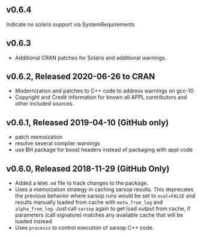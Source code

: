 ## v0.6.4
Indicate no solaris support via SystemRequirements

## v0.6.3

* Additional CRAN patches for Solaris and additional warnings.

## v0.6.2, Released 2020-06-26 to CRAN

* Modernization and patches to C++ code to address warnings on gcc-10
* Copyright and Credit information for known all APPL contributors and 
  other included sources.

## v0.6.1, Released 2019-04-10 (GitHub only)

* patch memoization
* resolve several compiler warnings
* use BH package for boost headers instead of packaging with appl code


## v0.6.0, Released 2018-11-29 (GitHub Only)

* Added a `NEWS.md` file to track changes to the package.
* Uses a memoization strategy in caching sarsop results.  This deprecates
  the previous behavior where sarsop runs would be set to `eval=FALSE` and results
  manually loaded from cache with `meta_from_log` and `alpha_from_log`.  Just call
  `sarsop` again to get load output from cache, if parameters (call signature) matches
  any available cache that will be loaded instead. 
* Uses `processx` to control execution of sarsop C++ code.

